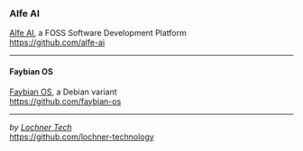 ### Alfe AI  
[Alfe AI](https://alfe.sh), a FOSS Software Development Platform  
https://github.com/alfe-ai  

---

#### Faybian OS  
[Faybian OS](https://faybian.org), a Debian variant  
https://github.com/faybian-os  

---

_by [Lochner Tech](https://lochner.tech)_  
https://github.com/lochner-technology  

